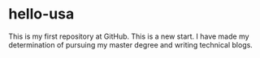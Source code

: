 # hello-usa
This is my first repository at GitHub.
This is a new start. I have made my determination of pursuing my master degree and writing technical blogs.
